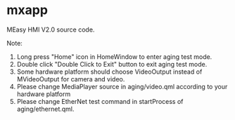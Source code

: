 # mxapp
MEasy HMI V2.0 source code.

Note:
1. Long press "Home" icon in HomeWindow to enter aging test mode.
2. Double click "Double Click to Exit" button to exit aging test mode.
3. Some hardware platform should choose VideoOutput instead of MVideoOutput for camera and video.
4. Please change MediaPlayer source in aging/video.qml according to your hardware platform
5. Please change EtherNet test command in startProcess of aging/ethernet.qml.
